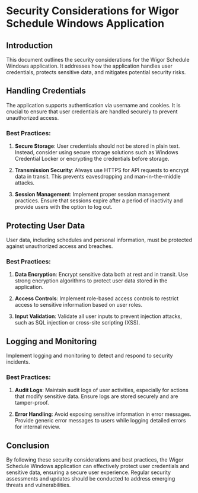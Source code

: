 # Security Considerations for Wigor Schedule Windows Application

## Introduction
This document outlines the security considerations for the Wigor Schedule Windows application. It addresses how the application handles user credentials, protects sensitive data, and mitigates potential security risks.

## Handling Credentials
The application supports authentication via username and cookies. It is crucial to ensure that user credentials are handled securely to prevent unauthorized access.

### Best Practices:
1. **Secure Storage**: User credentials should not be stored in plain text. Instead, consider using secure storage solutions such as Windows Credential Locker or encrypting the credentials before storage.
   
2. **Transmission Security**: Always use HTTPS for API requests to encrypt data in transit. This prevents eavesdropping and man-in-the-middle attacks.

3. **Session Management**: Implement proper session management practices. Ensure that sessions expire after a period of inactivity and provide users with the option to log out.

## Protecting User Data
User data, including schedules and personal information, must be protected against unauthorized access and breaches.

### Best Practices:
1. **Data Encryption**: Encrypt sensitive data both at rest and in transit. Use strong encryption algorithms to protect user data stored in the application.

2. **Access Controls**: Implement role-based access controls to restrict access to sensitive information based on user roles.

3. **Input Validation**: Validate all user inputs to prevent injection attacks, such as SQL injection or cross-site scripting (XSS).

## Logging and Monitoring
Implement logging and monitoring to detect and respond to security incidents.

### Best Practices:
1. **Audit Logs**: Maintain audit logs of user activities, especially for actions that modify sensitive data. Ensure logs are stored securely and are tamper-proof.

2. **Error Handling**: Avoid exposing sensitive information in error messages. Provide generic error messages to users while logging detailed errors for internal review.

## Conclusion
By following these security considerations and best practices, the Wigor Schedule Windows application can effectively protect user credentials and sensitive data, ensuring a secure user experience. Regular security assessments and updates should be conducted to address emerging threats and vulnerabilities.